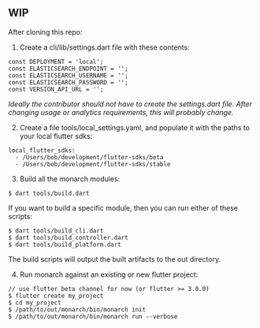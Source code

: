 ## WIP

After cloning this repo:

1. Create a cli/lib/settings.dart file with these contents:
```
const DEPLOYMENT = 'local';
const ELASTICSEARCH_ENDPOINT = '';
const ELASTICSEARCH_USERNAME = '';
const ELASTICSEARCH_PASSWORD = '';
const VERSION_API_URL = '';
```
_Ideally the contributor should not have to create the settings.dart file._
_After changing usage or analytics requirements, this will probably change._

2. Create a file tools/local_settings.yaml, and populate it with the paths to your 
   local flutter sdks:
```
local_flutter_sdks:
  - /Users/bob/development/flutter-sdks/beta
  - /Users/bob/development/flutter-sdks/stable
```

3. Build all the monarch modules:
```
$ dart tools/build.dart
```

If you want to build a specific module, then you can run either of these scripts:
```
$ dart tools/build_cli.dart
$ dart tools/build_controller.dart
$ dart tools/build_platform.dart 
```

The build scripts will output the built artifacts to the out directory.

4. Run monarch against an existing or new flutter project:
```
// use flutter beta channel for now (or flutter >= 3.0.0)
$ flutter create my_project
$ cd my_project
$ /path/to/out/monarch/bin/monarch init
$ /path/to/out/monarch/bin/monarch run --verbose
```
